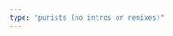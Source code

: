```yaml
---
type: "purists (no intros or remixes)"
---
```


<script type="text/javascript">
  var namMember = new Array(
    "1/3 – Sonatine",
    "1/3 – Rain 51db",
    "1/3 – Love & Live",
    "1/3 – You and Me Together",
    "1/3 – Fairy Tale",
    "1/3 – Valentine Girl",
    "OEC – Girl Front",
    "OEC – Loonatic",
    "OEC – Uncover",
    "OEC – Sweet Crazy Love",
    "OEC – Chaotic",
    "OEC – Starlight",
    "yyxy – love4eva",
    "yyxy – frozen",
    "yyxy – one way",
    "yyxy – rendezvous 18.6y",
    "HeeJin – ViViD",
    "HyunJin – Around You",
    "HyunJin & HeeJin – I’ll Be There",
    "HyunJin & HeeJin – My Sunday",
    "HaSeul – Let Me In",
    "HeeJin, HyunJin, HaSeul – The Carol",
    "YeoJin – Kiss Later",
    "YeoJin & HaSeul – My Melody",
    "ViVi – Everyday I Love You ft. HaSeul",
    "ViVi – Everyday I Need You ft. JinSoul",
    "Kim Lip – Eclipse",
    "Kim Lip – Twilight",
    "JinSoul – Singing in the Rain",
    "JinSoul & Kim Lip – Love Letter",
    "Choerry – Love Cherry Motion",
    "Choerry &  JinSoul – Puzzle",
    "Yves – new",
    "Yves – D-1",
    "ViVi, Choerry, Yves – The Carol 2.0",
    "Chuu – Heart Attack",
    "Chuu & Yves – Girl’s Talk",
    "Go Won – One and Only",
    "Go Won & Chuu – See Saw ft. Kim Lip",
    "Olivia Hye – Egoist",
    "Olivia Hye & Go Won – Rosy ft. Heejin",
    "LOOΠΔ – favOriTe",
    "LOOΠΔ – Hi High",
    "LOOΠΔ – Yeolgi/Heat",
    "LOOΠΔ – Perfect Love",
    "LOOΠΔ – Stylish",
    "LOOΠΔ – Butterfly",
    "LOOΠΔ – Satellite",
    "LOOΠΔ – Curiosity",
    "LOOΠΔ – Colors",
    "LOOΠΔ – Where You At",
    "LOOΠΔ – 365",
    "LOOΠΔ – So What",
    "LOOΠΔ – Number 1",
    "LOOΠΔ – Oh (Yes I Am)",
    "LOOΠΔ – Ding Ding Dong (땡땡땡)"
  );
</script>
